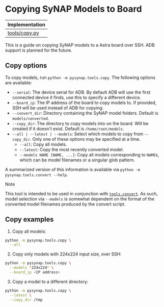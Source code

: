 # Copying SyNAP Models to Board

| Implementation |
|----------------|
| [tools/copy.py](../copy.py) |

This is a guide on copying SyNAP models to a Astra board over SSH. ADB support is planned for the future.

## Copy options
To copy models, run `python -m pysynap.tools.copy`. The following options are available:
- `--serial`: The device serial for ADB. By default ADB will use the first connected device it finds, use this to specify a different device.
- `--board_ip`: The IP address of the board to copy models to. If provided, SSH will be used instead of ADB for copying.
- `--convert_dir`: Directory containing the SyNAP model folders. Default is `models/converted`.
- `--copy_dir`: The directory to copy models into on the board. Will be created if it doesn't exist. Default is `/home/root/models`.
- `--all | --latest | --models`: Select which models to copy from `--copy_dir`. Only one of these options may be specified at a time.
  - `--all`: Copy all models.
  - `--latest`: Copy the most recently converted model.
  - `--models NAME [NAME, ...]`: Copy all models corresponding to `NAME`s, which can be model filenames or a singular glob pattern.

A summarized version of this information is available via `python -m pysynap.tools.convert --help`.

> [!NOTE]
> This tool is intended to be used in conjunction with [`tools.convert`](convert.md). As such, model selection via `--models` is somewhat dependent on the format of the converted model filenames produced by the convert script.

## Copy examples
1. Copy all models:
```sh
python -m pysynap.tools.copy \
  --all
```
2. Copy only models with 224x224 input size, over SSH:
```sh
python -m pysynap.tools.copy \
  --models *224x224* \
  --board_ip <IP address>
```
3. Copy a model to a different directory:
```sh
python -m pysynap.tools.copy \
  --latest \
  --copy_dir /tmp
```